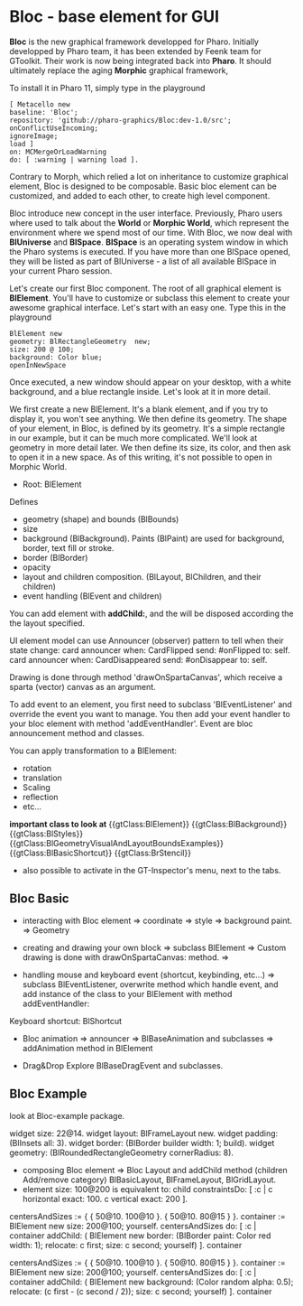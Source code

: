 # Bloc - base element for GUI

**Bloc** is the new graphical framework developped for Pharo. Initially 
developped by Pharo team, it has been extended by Feenk team for GToolkit. Their
work is now being integrated back into **Pharo**. It should ultimately replace
the aging **Morphic** graphical framework, 

To install it in Pharo 11, simply type in the playground

```smalltalk
[ Metacello new
baseline: 'Bloc';
repository: 'github://pharo-graphics/Bloc:dev-1.0/src';
onConflictUseIncoming;
ignoreImage;
load ]
on: MCMergeOrLoadWarning
do: [ :warning | warning load ].
```

Contrary to Morph, which relied a lot on inheritance to customize graphical
element, Bloc is designed to be composable. Basic bloc element can be
customized, and added to each other, to create high level component.

Bloc introduce new concept in the user interface. Previously, Pharo users 
where used to talk about the **World** or **Morphic World**, which represent
the environment where we spend most of our time. With Bloc, we now deal with
**BlUniverse** and **BlSpace**. **BlSpace** is an operating system window in 
which the Pharo systems is executed. If you have more than one BlSpace opened,
they will be listed as part of BlUniverse - a list of all available BlSpace in 
your current Pharo session.

Let's create our first Bloc component. The root of all graphical element is
**BlElement**. You'll have to customize or subclass this element to create your
awesome graphical interface. Let's start with an easy one. Type this in the
playground

```smalltalk
BlElement new
geometry: BlRectangleGeometry  new;
size: 200 @ 100;
background: Color blue;
openInNewSpace
```

Once executed, a new window should appear on your desktop, with a white 
background, and a blue rectangle inside. Let's look at it in more detail.

We first create a new BlElement. It's a blank element, and if you try to display
it, you won't see anything. We then define its geometry. The shape of your 
element, in Bloc, is defined by its geometry. It's a simple rectangle in our
example, but it can be much more complicated. We'll look at geometry in more 
detail later. We then define its size, its color, and then ask to open it in 
a new space. As of this writing, it's not possible to open in Morphic World.


- Root: BlElement

Defines

- geometry (shape) and bounds (BlBounds)
- size
- background (BlBackground). Paints (BlPaint) are used for background, border, text fill or stroke.
- border (BlBorder)
- opacity
- layout and children composition. (BlLayout, BlChildren, and their children)
- event handling (BlEvent and children)

You can add element with **addChild:**, and the will be disposed according the
the layout specified.

UI element model can use Announcer (observer) pattern to tell when their state
change:
 card announcer when: CardFlipped send: #onFlipped to: self.
 card announcer when: CardDisappeared send: #onDisappear to: self.

Drawing is done through method 'drawOnSpartaCanvas', which receive a sparta
(vector) canvas as an argument.

To add event to an element, you first need to subclass 'BlEventListener' and
override the event you want to manage. You then add your event handler to your
bloc element with method 'addEventHandler'. Event are bloc announcement method
and classes.

You can apply transformation to a BlElement:

- rotation
- translation
- Scaling
- reflection
- etc...

**important class to look at**
{{gtClass:BlElement}}
{{gtClass:BlBackground}}
{{gtClass:BlStyles}}
{{gtClass:BlGeometryVisualAndLayoutBoundsExamples}}
{{gtClass:BlBasicShortcut}}
{{gtClass:BrStencil}}

- also possible to activate in the GT-Inspector's menu, next to the tabs.

## Bloc Basic

- interacting with Bloc element
=> coordinate
=> style
=> background paint.
=> Geometry

- creating and drawing your own block
=> subclass BlElement
=> Custom drawing is done with drawOnSpartaCanvas: method.
=>

- handling mouse and keyboard event (shortcut, keybinding, etc...)
=> subclass BlEventListener, overwrite method which handle event, and add
instance of the class to your BlElement with method addEventHandler:

Keyboard shortcut: BlShortcut

- Bloc animation
=> announcer
=> BlBaseAnimation and subclasses
=> addAnimation method in BlElement

- Drag&Drop
Explore BlBaseDragEvent and subclasses.

## Bloc Example

look at Bloc-example package.

 widget size: 22@14.
 widget layout: BlFrameLayout new.
 widget padding: (BlInsets all: 3).
 widget border: (BlBorder builder width: 1; build).
 widget geometry: (BlRoundedRectangleGeometry cornerRadius: 8).

- composing Bloc element
=> Bloc Layout and addChild method (children Add/remove category)
BlBasicLayout, BlFrameLayout, BlGridLayout.
- element size: 100@200 is equivalent to:
child constraintsDo: [ :c |
        c horizontal exact: 100.
        c vertical exact: 200 ].

centersAndSizes := {
 { 50@10. 100@10 }.
 { 50@10. 80@15 } }.
container := BlElement new
    size: 200@100;
    yourself.
centersAndSizes do: [ :c |
    container addChild: (
        BlElement new
            border: (BlBorder paint: Color red width: 1);
            relocate: c first;
            size: c second;
            yourself)
        ].
container

centersAndSizes := {
 { 50@10. 100@10 }.
 { 50@10. 80@15 } }.
container := BlElement new
    size: 200@100;
    yourself.
centersAndSizes do: [ :c |
    container addChild: (
        BlElement new
            background: (Color random alpha: 0.5);
            relocate: (c first - (c second / 2));
            size: c second;
            yourself)
        ].
container
